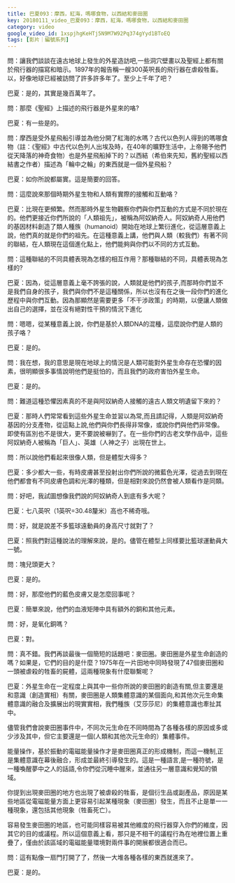 ```yaml
---
title: 巴夏093：摩西，紅海，嗎哪食物，以西結和麥田圈
key: 20180111_video_巴夏093：摩西，紅海，嗎哪食物，以西結和麥田圈
category: video
google_video_id: 1xspjhgKeHTj5N9M7W92Pq374gYyd1BToEQ
tags: [影片｜編號系列]
---
```


問：讓我們談談在遠古地球上發生的外星造訪吧,一些洞穴壁畫以及聖經上都有關於飛行器的描寫和暗示。1897年的報告稱一艘300英呎長的飛行器在虐殺牲畜。以，好像地球已經被訪問了許多許多年了。至少上千年了吧？

巴夏：是的，其實是幾百萬年了。

問：那麼《聖經》上描述的飛行器是外星來的咯?

巴夏：有一些是的。

問：摩西是受外星飛船引導並為他分開了紅海的水嗎？古代以色列人得到的嗎哪食物（註：《聖經》中古代以色列人出埃及時，在40年的曠野生活中，上帝賜予他們從天降落的神奇食物）也是外星飛船掉下的？以西結（希伯來先知，舊約聖經以西結書之作者）描述為「輪中之輪」的東西就是一個外星飛船？

巴夏：如你所說都屬實。這是簡要的回答。

問：這麼說來那個時期外星生物和人類有實際的接觸和互動咯？

巴夏：比現在更頻繁。然而那時外星生物觀察你們與你們互動的方式是不同於現在的。他們更接近你們所說的「人類祖先」，被稱為阿奴納奇人。阿奴納奇人用他們的基因材料創造了類人種族（humanoid）開始在地球上繁衍進化，從這層意義上說，他們真的就是你們的祖先。在這種意義上講，他們與人類（較我們）有著不同的聯結，在人類現在這個進化點上，他們能夠與你們以不同的方式互動。

問：這種聯結的不同具體表現為怎樣的相互作用？那種聯結的不同，具體表現為怎樣的?

巴夏：因為，從這層意義上毫不誇張的說，人類就是他們的孩子,而那時你們並不是我們自身的孩子，我們與你們不是這種關係，所以也沒有在之後一段你們的進化歷程中與你們互動。因為那顯然是需要更多「不干涉政策」的時期，以便讓人類做出自己的選擇，並在沒有絕對性干預的情況下進化

問：嗯嗯，從某種意義上說，你們是基於人類DNA的混種，這麼說你們是人類的孩子咯？

巴夏：是的。

問：我在想，我的意思是現在地球上的情況是人類可能對外星生命存在恐懼的因素，很明顯很多事情說明他們是挺怕的，而且我們的政府害怕外星生命。

巴夏：是的。

問：難道這種恐懼因素真的不是與阿奴納奇人接觸的遠古人類文明遺留下來的？

巴夏：那時人們常常看到這些外星生命並習以為常,而且請記得，人類是阿奴納奇基因的分支產物，從這點上說,他們與你們長得非常像，或說你們與他們非常像。即使有區別也不是很大，更不要說被嚇到了。在一些你們的古老文學作品中，這些阿奴納奇人被稱為「巨人」、英雄（人神之子）出現在世上。

問：所以說他們看起來很像人類，但是體型大得多？

巴夏：多少都大一些，有時皮膚甚至投射出你們所說的微藍色光澤，從過去到現在他們都會有不同皮膚色調和光澤的種類，但是相對來說仍然會被人類看作是同類。

問：好吧，我試圖想像我們說的阿奴納奇人到底有多大呢？

巴夏：七八英呎（1英呎=30.48釐米）高也不稀奇哦。

問：好，就是說差不多籃球遠動員的身高尺寸就對了？

巴夏：照我們對這種說法的理解來說，是的。儘管在體型上同樣要比籃球運動員大一號。

問：塊兒頭更大？

巴夏：是的。

問：好，那麼他們的藍色皮膚又是怎麼回事呢？

巴夏：簡單來說，他們的血液矩陣中具有額外的銅和其他元素。

問：好，是氧化銅嗎？

巴夏：對。

問：真不錯。我們再談最後一個簡短的話題吧：麥田圈。麥田圈是外星生命創造的嗎？如果是，它們的目的是什麼？1975年在一片田地中同時發現了47個麥田圈和一頭被虐殺的牲畜的屍體，這兩種現象有什麼聯繫呢？

巴夏：外星生命在一定程度上與其中一些你所說的麥田圈的創造有關,但主要還是和意識（創造實相）有關，麥田圈是人類集體意識的某個面向,和其他次元生命集體意識的融合及擴展出的現實實相，我們種族（艾莎莎尼）的集體意識也牽扯其中。

儘管我們會說麥田圈事件中，不同次元生命在不同時間為了各種各樣的原因或多或少涉及其中，但它主要還是一個(人類和其他次元生命的）集體事件。

能量操作，基於振動的電磁能量操作才是麥田圈真正的形成機制，而這一機制,正是集體意識在幕後融合，形成並最終引導發生的。這是一種語言,是一種符號，是一種喚醒夢中之人的話語,令你們從沉睡中醒來，並通往另一層意識和覺知的領域。

你提到出現麥田圈的地方也出現了被虐殺的牲畜，是個衍生品或副產品，原因是某些地區從電磁能量方面上更容易引起某種現象（麥田圈）發生，而且不止是單一一種現象，還包括其他現象（牲畜死亡）。

容易發生麥田圈的地區，也可能同樣容易被其他維度的飛行器穿入你們的維度，因其它的目的或議程。所以這個意義上看，那只是不相干的議程行為在地裡位置上重疊了，僅由於該區域的電磁能量環境對兩件事的開展都很適合而已。

問：這有點像一扇門打開了了，然後一大堆各種各樣的東西就進來了。

巴夏：是的。
